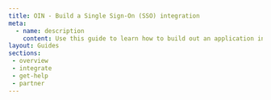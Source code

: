```yaml
---
title: OIN - Build a Single Sign-On (SSO) integration
meta:
  - name: description
    content: Use this guide to learn how to build out an application integration using Federated Single Sign-On. 
layout: Guides
sections:
 - overview
 - integrate
 - get-help
 - partner
---
```

